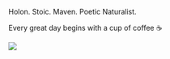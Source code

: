 Holon. Stoic. Maven. Poetic Naturalist.

Every great day begins with a cup of coffee ☕️

![](https://file.cosmictardigrade.com/tardigrade_ride.png)

<!---
puremcc/puremcc is a ✨ special ✨ repository because its `README.md` (this file) appears on your GitHub profile.
You can click the Preview link to take a look at your changes.
--->
